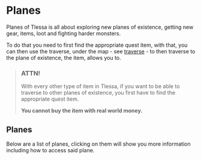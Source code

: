 # Planes

Planes of Tlessa is all about exploring new planes of existence, getting new gear, items, loot and fighting harder monsters.

To do that you need to first find the appropriate quest item, with that, you can then use the traverse, under the map - 
see [traverse](/information/traverse) - to then traverse to the plane of existence, the item, allows you to.

> ### ATTN!
> 
> With every other type of item in Tlessa, if you want to be able to traverse to other planes of existence, you
> first have to find the appropriate quest item.
> 
> **You cannot buy the item with real world money.**

## Planes

Below are a list of planes, clicking on them will show you more information including how to access said plane.

